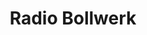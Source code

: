 ---
title: Radio Bollwerk
logo: radiobollwerk.jpg
stream_url:
- [station, https://radiobollwerk.out.airtime.pro/radiobollwerk_a, online]
description: "A community radio with avant-garde clubmusic in it’s DNA, overflowing on different scenes to capture the depth of underground music."
support: https://www.radio-bollwerk.ch/support
url: "https://www.radio-bollwerk.ch/"
location: Bern, CH
play_time: tba?
recommended: ["kinematics"]
---